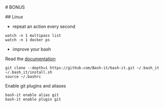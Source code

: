 # BONUS

## Linux

- repeat an action every second

```
watch -n 1 multipass list
watch -n 1 docker ps
```

- improve your bash

Read the [documentation](https://github.com/Bash-it/bash-it)

```
git clone --depth=1 https://github.com/Bash-it/bash-it.git ~/.bash_it
~/.bash_it/install.sh
source ~/.bashrc
```

Enable git plugins and aliases

```
bash-it enable alias git
bash-it enable plugin git
```

